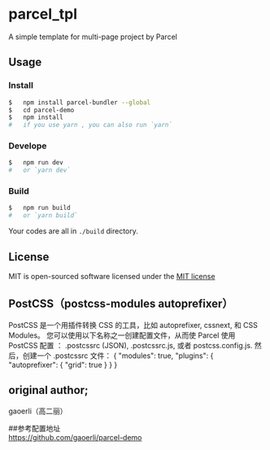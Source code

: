 # parcel_tpl
A simple template for multi-page project by Parcel 

##  Usage

### Install
```bash
$   npm install parcel-bundler --global
$   cd parcel-demo
$   npm install
#   if you use yarn , you can also run `yarn`
```

### Develope
```bash
$   npm run dev
#   or `yarn dev`
```

### Build
```bash
$   npm run build
#   or `yarn build`
```
Your codes are all in `./build` directory.

##  License
MIT is open-sourced software licensed under the [MIT license](https://opensource.org/licenses/MIT)


##  PostCSS（postcss-modules autoprefixer）
PostCSS 是一个用插件转换 CSS 的工具，比如 autoprefixer, cssnext, 和 CSS Modules。 您可以使用以下名称之一创建配置文件，从而使 Parcel 使用 PostCSS 配置 ： .postcssrc (JSON), .postcssrc.js, 或者 postcss.config.js. 然后，创建一个 .postcssrc 文件：
  {
    "modules": true,
    "plugins": {
        "autoprefixer": {
        "grid": true
        }
    }
   }

## original author;
gaoerli（高二丽）


##参考配置地址  
https://github.com/gaoerli/parcel-demo